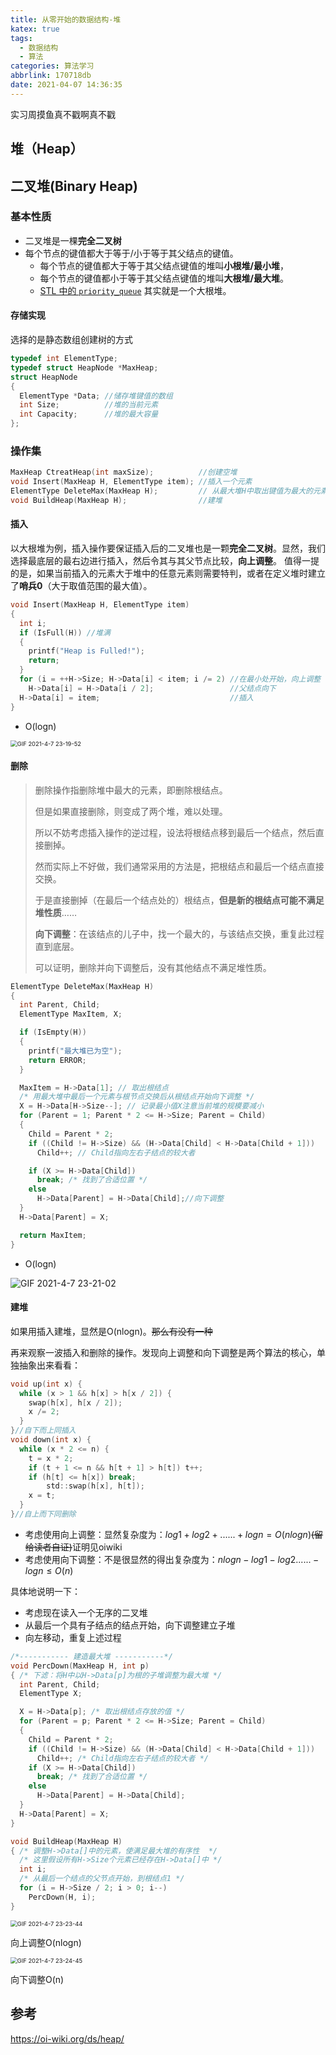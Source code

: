 ```yaml
---
title: 从零开始的数据结构-堆
katex: true
tags:
  - 数据结构
  - 算法
categories: 算法学习
abbrlink: 170718db
date: 2021-04-07 14:36:35
---
```


实习周摸鱼真不戳啊真不戳

<!--more-->

## 堆（Heap）

## 二叉堆(Binary Heap)

### 基本性质

+ 二叉堆是一棵**完全二叉树**
+ 每个节点的键值都大于等于/小于等于其父结点的键值。
  + 每个节点的键值都大于等于其父结点键值的堆叫**小根堆/最小堆**，
  + 每个节点的键值都小于等于其父结点键值的堆叫**大根堆/最大堆**。
  + [STL 中的 `priority_queue`](https://oi-wiki.org/lang/csl/container-adapter/#_13) 其实就是一个大根堆。

#### 存储实现

选择的是静态数组创建树的方式

```c
typedef int ElementType;
typedef struct HeapNode *MaxHeap;
struct HeapNode
{
  ElementType *Data; //储存堆键值的数组
  int Size;          //堆的当前元素
  int Capacity;      //堆的最大容量
};
```

### 操作集

```c
MaxHeap CtreatHeap(int maxSize);          //创建空堆
void Insert(MaxHeap H, ElementType item); //插入一个元素
ElementType DeleteMax(MaxHeap H);         // 从最大堆H中取出键值为最大的元素，并删除一个结点
void BuildHeap(MaxHeap H);                //建堆
```

#### 插入

以大根堆为例，插入操作要保证插入后的二叉堆也是一颗**完全二叉树**。显然，我们选择最底层的最右边进行插入，然后令其与其父节点比较，**向上调整**。 值得一提的是，如果当前插入的元素大于堆中的任意元素则需要特判，或者在定义堆时建立了**哨兵0**（大于取值范围的最大值）。

```c
void Insert(MaxHeap H, ElementType item)
{
  int i;
  if (IsFull(H)) //堆满
  {
    printf("Heap is Fulled!");
    return;
  }
  for (i = ++H->Size; H->Data[i] < item; i /= 2) //在最小处开始，向上调整
    H->Data[i] = H->Data[i / 2];                 //父结点向下
  H->Data[i] = item;                             //插入
}
```

+ O(logn)

<img src="https://imgbed-1304793179.cos.ap-nanjing.myqcloud.com/typora/20211008092927.gif" alt="GIF 2021-4-7 23-19-52" style="zoom:67%;" />

#### 删除

>删除操作指删除堆中最大的元素，即删除根结点。
>
>但是如果直接删除，则变成了两个堆，难以处理。
>
>所以不妨考虑插入操作的逆过程，设法将根结点移到最后一个结点，然后直接删掉。
>
>然而实际上不好做，我们通常采用的方法是，把根结点和最后一个结点直接交换。
>
>于是直接删掉（在最后一个结点处的）根结点，**但是新的根结点可能不满足堆性质**……
>
>**向下调整**：在该结点的儿子中，找一个最大的，与该结点交换，重复此过程直到底层。
>
>可以证明，删除并向下调整后，没有其他结点不满足堆性质。

```c
ElementType DeleteMax(MaxHeap H)
{
  int Parent, Child;
  ElementType MaxItem, X;

  if (IsEmpty(H))
  {
    printf("最大堆已为空");
    return ERROR;
  }

  MaxItem = H->Data[1]; // 取出根结点
  /* 用最大堆中最后一个元素与根节点交换后从根结点开始向下调整 */
  X = H->Data[H->Size--]; // 记录最小值X注意当前堆的规模要减小
  for (Parent = 1; Parent * 2 <= H->Size; Parent = Child)
  {
    Child = Parent * 2;
    if ((Child != H->Size) && (H->Data[Child] < H->Data[Child + 1]))
      Child++; // Child指向左右子结点的较大者

    if (X >= H->Data[Child])
      break; /* 找到了合适位置 */
    else
      H->Data[Parent] = H->Data[Child];//向下调整
  }
  H->Data[Parent] = X;

  return MaxItem;
}
```

+ O(logn)

![GIF 2021-4-7 23-21-02](https://imgbed-1304793179.cos.ap-nanjing.myqcloud.com/typora/20211008092930.gif)

#### 建堆

如果用插入建堆，显然是O(nlogn)。<del>那么有没有一种</del>

再来观察一波插入和删除的操作。发现向上调整和向下调整是两个算法的核心，单独抽象出来看看：

```c
void up(int x) {
  while (x > 1 && h[x] > h[x / 2]) {
    swap(h[x], h[x / 2]);
    x /= 2;
  }
}//自下而上同插入
void down(int x) {
  while (x * 2 <= n) {
    t = x * 2;
    if (t + 1 <= n && h[t + 1] > h[t]) t++;
    if (h[t] <= h[x]) break;
    	std::swap(h[x], h[t]);
    x = t;
  }
}//自上而下同删除
```

+ 考虑使用向上调整：显然复杂度为：$log1+log2+......+logn=O(nlogn)$<del>(留给读者自证)</del>证明见oiwiki
+ 考虑使用向下调整：不是很显然的得出复杂度为：$nlogn-log1-log2......-logn\le O(n)$

具体地说明一下：

+ 考虑现在读入一个无序的二叉堆
+ 从最后一个具有子结点的结点开始，向下调整建立子堆
+ 向左移动，重复上述过程

```c
/*----------- 建造最大堆 -----------*/
void PercDown(MaxHeap H, int p)
{ /* 下滤：将H中以H->Data[p]为根的子堆调整为最大堆 */
  int Parent, Child;
  ElementType X;

  X = H->Data[p]; /* 取出根结点存放的值 */
  for (Parent = p; Parent * 2 <= H->Size; Parent = Child)
  {
    Child = Parent * 2;
    if ((Child != H->Size) && (H->Data[Child] < H->Data[Child + 1]))
      Child++; /* Child指向左右子结点的较大者 */
    if (X >= H->Data[Child])
      break; /* 找到了合适位置 */
    else
      H->Data[Parent] = H->Data[Child];
  }
  H->Data[Parent] = X;
}

void BuildHeap(MaxHeap H)
{ /* 调整H->Data[]中的元素，使满足最大堆的有序性  */
  /* 这里假设所有H->Size个元素已经存在H->Data[]中 */
  int i;
  /* 从最后一个结点的父节点开始，到根结点1 */
  for (i = H->Size / 2; i > 0; i--)
    PercDown(H, i);
}
```

<img src="C:%5CUsers%5CAdministrator%5CDesktop%5CGIF%202021-4-7%2023-23-44.gif" alt="GIF 2021-4-7 23-23-44" style="zoom:67%;" />

向上调整O(nlogn)

<img src="https://imgbed-1304793179.cos.ap-nanjing.myqcloud.com/typora/20211008092933.gif" alt="GIF 2021-4-7 23-24-45" style="zoom:67%;" />

向下调整O(n)

## 参考

https://oi-wiki.org/ds/heap/